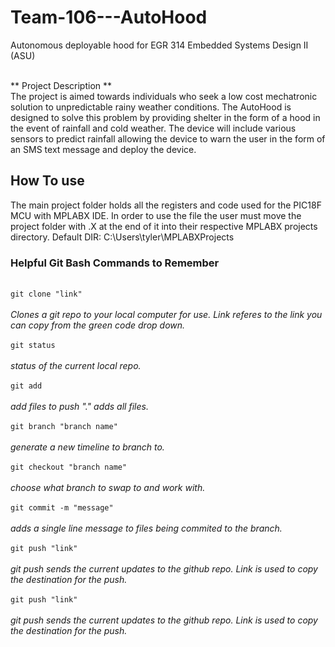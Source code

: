 # Team-106---AutoHood

Autonomous deployable hood for EGR 314 Embedded Systems Design II (ASU)

<br /> ** Project Description ** <br />
The project is aimed towards individuals who seek a low cost mechatronic solution to unpredictable rainy weather conditions. The AutoHood is designed to solve this problem by providing shelter in the form of a hood in the event of rainfall and cold weather. The device will include various sensors to predict rainfall allowing the device to warn the user in the form of an SMS text message and deploy the device. 	

## How To use
The main project folder holds all the registers and code used for the PIC18F MCU with MPLABX IDE. In order to use the file the user must move the project folder with .X at the end of it into their respective MPLABX projects directory. Default DIR: C:\Users\tyler\MPLABXProjects


### Helpful Git Bash Commands to Remember
<br /> ``` git clone "link" ``` <br />
	<br /> *Clones a git repo to your local computer for use. Link referes to the link you can copy from the green code drop down.* <br />
<br /> ``` git status ``` <br />
	<br /> *status of the current local repo.* <br />
<br /> ``` git add ``` <br />
	<br /> *add files to push "." adds all files.* <br />
<br /> ``` git branch "branch name" ``` <br />
	<br /> *generate a new timeline to branch to.* <br />
<br /> ``` git checkout "branch name" ``` <br />
	<br /> *choose what branch to swap to and work with.* <br />
<br /> ``` git commit -m "message" ``` <br />
	<br /> *adds a single line message to files being commited to the branch.* <br />
<br /> ``` git push "link" ```<br />
	<br /> *git push sends the current updates to the github repo. Link is used to copy the destination for the push.* <br />
<br /> ``` git push "link" ``` <br />
	<br /> *git push sends the current updates to the github repo. Link is used to copy the destination for the push.* <br />


